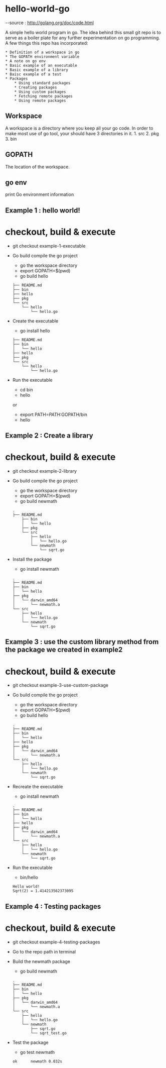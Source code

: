 # hello-world-go

--source : http://golang.org/doc/code.html

A simple hello world program in go. The idea behind this small git repo is to serve as a boiler plate for any further experimentation on go programming. A few things this repo has incorporated:

 	* Definition of a workspace in go
 	* The GOPATH environment variable
 	* A note on go env
 	* Basic example of an executable
 	* Basic example of a library 
 	* Baisc example of a test
 	* Packages
 		* Using standard packages
 		* Creating packages
 		* Using custom packages
 		* Fetching remote packages
 		* Using remote packages

## Workspace
A workspace is a directory where you keep all your go code. In order to make most use of go tool, your should have 3 directories in it.
	1. src
	2. pkg
	3. bin

## GOPATH
The location of the workspace.

## go env
print Go environment information


Example 1 : hello world!
---
# checkout, build & execute

* git checkout example-1-executable
* Go build compile the go project
	* go the workspace directory
	* export GOPATH=$(pwd)
	* go build hello
	```
	├── README.md
	├── bin
	├── hello
	├── pkg
	└── src
	    └── hello
	        └── hello.go
	```

* Create the executable
	* go install hello
	```
	├── README.md
	├── bin
	│   └── hello
	├── hello
	├── pkg
	└── src
	    └── hello
	        └── hello.go
	```

* Run the executable
	* cd bin
	* hello

	or

	* export PATH=$PATH:$GOPATH/bin
	* hello

Example 2 : Create a library
---
# checkout, build & execute

* git checkout example-2-library
* Go build compile the go project
	* go the workspace directory
	* export GOPATH=$(pwd)
	* go build newmath
	```
	.
	├── README.md
		├── bin
		│   └── hello
		├── pkg
		└── src
		    ├── hello
		    │   └── hello.go
		    └── newmath
		        └── sqrt.go
	```

* Install the package
	* go install newmath
	```
	.
	├── README.md
	├── bin
	│   └── hello
	├── pkg
	│   └── darwin_amd64
	│       └── newmath.a
	└── src
	    ├── hello
	    │   └── hello.go
	    └── newmath
	        └── sqrt.go
	```

Example 3 : use the custom library method from the package we created in example2 
---
# checkout, build & execute

* git checkout example-3-use-custom-package
* Go build compile the go project
	* go the workspace directory
	* export GOPATH=$(pwd)
	* go build hello
	```
	.
	├── README.md
	├── bin
	│   └── hello
	├── hello
	├── pkg
	│   └── darwin_amd64
	│       └── newmath.a
	└── src
	    ├── hello
	    │   └── hello.go
	    └── newmath
	        └── sqrt.go
	```

* Recreate the executable
	* go install newmath
	```
	.
	├── README.md
	├── bin
	│   └── hello
	├── hello
	├── pkg
	│   └── darwin_amd64
	│       └── newmath.a
	└── src
	    ├── hello
	    │   └── hello.go
	    └── newmath
	        └── sqrt.go
	```
* Run the executable
	* bin/hello
	```
	Hello world!
	Sqrt(2) = 1.414213562373095
	```

Example 4 : Testing packages
---
# checkout, build & execute

* git checkout example-4-testing-packages
* Go to the repo path in terminal
* Build the newmath package
	* go build newmath
	```
	.
	├── README.md
	├── bin
	│   └── hello
	├── pkg
	│   └── darwin_amd64
	│       └── newmath.a
	└── src
	    ├── hello
	    │   └── hello.go
	    └── newmath
	        ├── sqrt.go
	        └── sqrt_test.go
	```

* Test the package
	* go test newmath
	```
	ok  	newmath	0.032s


	```
